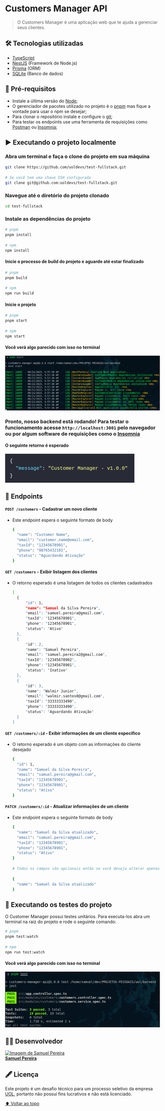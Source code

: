 # Customers Manager API

> O Customers Manager é uma aplicação web que te ajuda a gerenciar seus clientes.

## 🛠️ Tecnologias utilizadas

- [TypeScript](https://www.typescriptlang.org/)
- [NestJS](https://nestjs.com/) (Framework de Node.js)
- [Prisma](https://www.prisma.io/) (ORM)
- [SQLite](https://www.sqlite.org/index.html) (Banco de dados)

## 🌱 Pré-requisitos

- Instale a última versão do [Node](https://nodejs.org/en/);
- O gerenciador de pacotes utilizado no projeto é o [pnpm](https://pnpm.io/pt/) mas fique a vontade para usar o npm se desejar;
- Para clonar o repositório instale e configure o [git](https://git-scm.com/);
- Para testar os endpoints use uma ferramenta de requisições como [Postman](https://www.postman.com/) ou [Insomnia](https://insomnia.rest/);

## ▶️ Executando o projeto localmente

### Abra um terminal e faça o clone do projeto em sua máquina

```bash
git clone https://github.com/uoldevs/test-fullstack.git

# Se você tem uma chave SSH configurada
git clone git@github.com:uoldevs/test-fullstack.git
```

### Navegue até o diretório do projeto clonado

```bash
cd test-fullstack
```

### Instale as dependências do projeto

```bash
# pnpm
pnpm install

# npm
npm install
```

#### Inicie o processo de build do projeto e aguarde até estar finalizado

```bash
# pnpm
pnpm build

# npm
npm run build
```

#### Inicie o projeto

```bash
# pnpm
pnpm start

# npm
npm start
```

#### Você verá algo parecido com isso no terminal

<img src="./assets/start-terminal.png" alt="Terminal start">

### Pronto, nosso backend está rodando! Para testar o funcionamento acesse `http://localhost:3001` pelo navegador ou por algum software de requisições como o [Insomnia](https://insomnia.rest/)
#### O seguinte retorno é esperado
<img src="./assets/api-version.png" alt="Terminal start">

## 🚀 Endpoints

#### `POST /customers` - Cadastrar um novo cliente

- Este endpoint espera o seguinte formato de body

  ```bash
  {
    "name": "Customer Name",
    "email": "customer.name@email.com",
    "taxId": "12345678901",
    "phone": "98765432101",
    "status": "Aguardando Ativação"
  }
  ```

#### `GET /customers` - Exibir listagem dos clientes

- O retorno esperado é uma listagem de todos os clientes cadastrados
  ```bash
  [
  	{
  		"id": 1,
  		"name": "Samuel da Silva Pereira",
  		"email": "samuel.pereira@gmail.com",
  		"taxId": "12345678901",
  		"phone": "12345678901",
  		"status": "Ativo"
  	},
  	{
  		"id": 2,
  		"name": "Samuel Pereira",
  		"email": "samuel.pereira2@gmail.com",
  		"taxId": "12345678902",
  		"phone": "12345678901",
  		"status": "Inativo"
  	},
  	{
  		"id": 3,
  		"name": "Walmir Junior",
  		"email": "walmir.santos0@gmail.com",
  		"taxId": "33333333490",
  		"phone": "33333333490",
  		"status": "Aguardando Ativação"
  	}
  ]
  ```

#### `GET /customers/:id` - Exibir informações de um cliente específico

- O retorno esperado é um objeto com as informações do cliente desejado
  ```bash
  {
  	"id": 1,
  	"name": "Samuel da Silva Pereira",
  	"email": "samuel.pereira@gmail.com",
  	"taxId": "12345678901",
  	"phone": "12345678901",
  	"status": "Ativo"
  }
  ```

#### `PATCH /customers/:id` - Atualizar informações de um cliente

- Este endpoint espera o seguinte formato de body
  ```bash
  {
  	"name": "Samuel da Silva atualizado",
  	"email": "samuel.pereira@gmail.com",
  	"taxId": "12345678901",
  	"phone": "12345678901",
  	"status": "Ativo"
  }

  # Todos os campos são opcionais então se você deseja alterar apenas o nome do cliente, por exemplo, basta enviar esta informação no body:

  {
    "name": "Samuel da Silva atualizado"
  }

  ```

## 🧪 Executando os testes do projeto
O Customer Manager possui testes unitários. Para executa-los abra um terminal na raiz do projeto e rode o seguinte comando:
```bash
# pnpm
pnpm test:watch

# npm
npm run test:watch
```
#### Você verá algo parecido com isso no terminal
<img src="./assets/tests-terminal.png" alt="Terminal test">

## 👨‍💻 Desenvolvedor

<a href="https://www.linkedin.com/in/spsam/">
  <img src="https://avatars.githubusercontent.com/u/72403810?v=4" width="100px" alt="Imagem de Samuel Pereira">
  <br>
  <b>Samuel Pereira</b>
</a>

## 🖋️ Licença

Este projeto é um desafio técnico para um processo seletivo da empresa [UOL](https://www.uol.com.br/), portanto não possui fins lucrativos e não está licenciado.

[⬆️ Voltar ao topo](#customers-manager-api)
<br>
